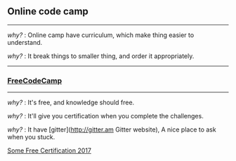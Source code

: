 ## Online code camp
---
*why?* : Online camp have curriculum, which make thing easier to understand.

*why?* : It break things to smaller thing, and order it appropriately.

---
### [FreeCodeCamp](http://freecodecamp.com/ "FCC website")
---
*why?* : It's free, and knowledge should free.

*why?* : It'll give you certification when you complete the challenges.

*why?* : It have [gitter](http://gitter.am Gitter website), A nice place to ask when you stuck.

[Some Free Certification 2017](http://www.webemployed.com/best-free-online-courses-certificates-in-2017/)
